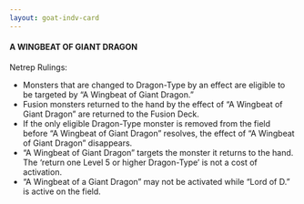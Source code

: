 ```yaml
---
layout: goat-indv-card
---
```

#### A WINGBEAT OF GIANT DRAGON

Netrep Rulings:

*   Monsters that are changed to Dragon-Type by an effect are eligible to be targeted by “A Wingbeat of Giant Dragon.”
*   Fusion monsters returned to the hand by the effect of “A Wingbeat of Giant Dragon” are returned to the Fusion Deck.
*   If the only eligible Dragon-Type monster is removed from the field before “A Wingbeat of Giant Dragon” resolves, the effect of “A Wingbeat of Giant Dragon” disappears.
*   “A Wingbeat of Giant Dragon” targets the monster it returns to the hand. The ‘return one Level 5 or higher Dragon-Type’ is not a cost of activation.
*   “A Wingbeat of a Giant Dragon” may not be activated while “Lord of D.” is active on the field.